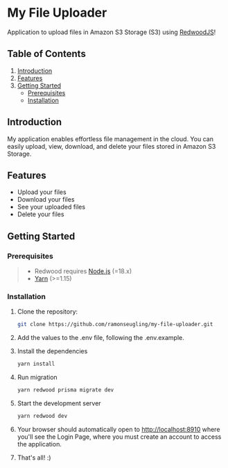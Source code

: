 # My File Uploader


Application to upload files in Amazon S3 Storage (S3) using [RedwoodJS](https://redwoodjs.com)!
## Table of Contents

1. [Introduction](#introduction)
2. [Features](#features)
3. [Getting Started](#getting-started)
    - [Prerequisites](#prerequisites)
    - [Installation](#installation)

## Introduction

My application enables effortless file management in the cloud. You can easily upload, view, download, and delete your files stored in Amazon S3 Storage.

## Features

- Upload your files
- Download your files
- See your uploaded files
- Delete your files

## Getting Started

### Prerequisites


> - Redwood requires [Node.js](https://nodejs.org/en/) (=18.x)
> - [Yarn](https://yarnpkg.com/) (>=1.15)

### Installation

1. Clone the repository:
   ```bash
   git clone https://github.com/ramonseugling/my-file-uploader.git

2. Add the values to the .env file, following the .env.example.


3. Install the dependencies
    ```bash
    yarn install

4. Run migration
    ```bash
    yarn redwood prisma migrate dev

5. Start the development server
    ```bash
    yarn redwood dev

6. Your browser should automatically open to [http://localhost:8910](http://localhost:8910) where you'll see the Login Page, where you must create an account to access the application.

7. That's all! :)